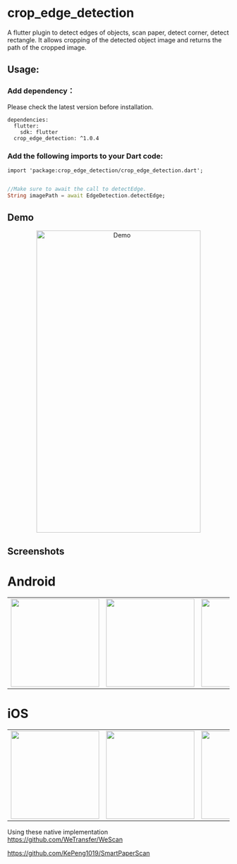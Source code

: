 # crop_edge_detection

A flutter plugin to detect edges of objects, scan paper, detect corner, detect rectangle. It allows cropping of the detected object image and returns the path of the cropped image.

## Usage:

### Add dependency：
Please check the latest version before installation.
```
dependencies:
  flutter:
    sdk: flutter
  crop_edge_detection: ^1.0.4
```

### Add the following imports to your Dart code:
```
import 'package:crop_edge_detection/crop_edge_detection.dart';
```

```dart

//Make sure to await the call to detectEdge.
String imagePath = await EdgeDetection.detectEdge;

```

## Demo

<p align="center">
  <img src="https://raw.githubusercontent.com/sawankumarbundelkhandi/crop_edge_detection/master/screenshots/demo.gif" alt="Demo" style="margin:auto" width="372" height="686">
</p>

## Screenshots 

# Android

<div style="text-align: center">
   <table>
      <tr>
         <td style="text-align: center">
            <img src="https://raw.githubusercontent.com/sawankumarbundelkhandi/crop_edge_detection/master/screenshots/android/1.png" width="200"/>
         </td>
         <td style="text-align: center">
            <img src="https://raw.githubusercontent.com/sawankumarbundelkhandi/crop_edge_detection/master/screenshots/android/2.png" width="200" />
         </td>
         <td style="text-align: center">
            <img src="https://raw.githubusercontent.com/sawankumarbundelkhandi/crop_edge_detection/master/screenshots/android/3.png" width="200"/>
         </td>
         <td style="text-align: center">
            <img src="https://raw.githubusercontent.com/sawankumarbundelkhandi/crop_edge_detection/master/screenshots/android/4.png" width="200"/>
         </td>
      </tr>
   </table>
</div>


# iOS

<div style="text-align: center">
   <table>
      <tr>
         <td style="text-align: center">
            <img src="https://raw.githubusercontent.com/sawankumarbundelkhandi/crop_edge_detection/master/screenshots/ios/1.PNG" width="200"/>
         </td>
         <td style="text-align: center">
            <img src="https://raw.githubusercontent.com/sawankumarbundelkhandi/crop_edge_detection/master/screenshots/ios/2.PNG" width="200" />
         </td>
         <td style="text-align: center">
            <img src="https://raw.githubusercontent.com/sawankumarbundelkhandi/crop_edge_detection/master/screenshots/ios/3.PNG" width="200"/>
         </td>
         <td style="text-align: center">
            <img src="https://raw.githubusercontent.com/sawankumarbundelkhandi/crop_edge_detection/master/screenshots/ios/4.PNG" width="200"/>
         </td>
      </tr>
   </table>
</div>
   
Using these native implementation   
<a>https://github.com/WeTransfer/WeScan</a>

<a>https://github.com/KePeng1019/SmartPaperScan</a>
